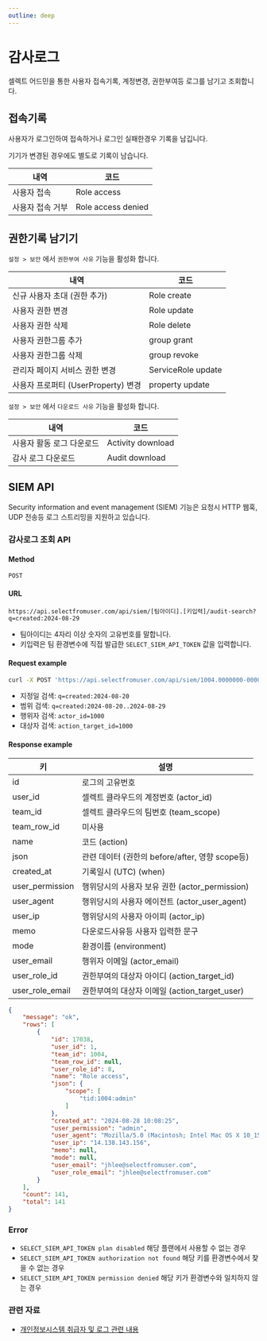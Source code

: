 ```yaml
---
outline: deep
---
```


# 감사로그

셀렉트 어드민을 통한 사용자 접속기록, 계정변경, 권한부여등 로그를 남기고 조회합니다.

## 접속기록

사용자가 로그인하여 접속하거나 로그인 실패한경우 기록을 남깁니다.

기기가 변경된 경우에도 별도로 기록이 남습니다.

| 내역    | 코드 |
| -------- | ------- |
| 사용자 접속  | Role access    |
| 사용자 접속 거부 | Role access denied     |

## 권한기록 남기기

`설정 > 보안` 에서 `권한부여 사유` 기능을 활성화 합니다.

| 내역    | 코드 |
| -------- | ------- |
| 신규 사용자 초대 (권한 추가) | Role create |
| 사용자 권한 변경 | Role update |
| 사용자 권한 삭제 | Role delete |
| 사용자 권한그룹 추가 | group grant |
| 사용자 권한그룹 삭제 | group revoke |
| 관리자 페이지 서비스 권한 변경 | ServiceRole update |
| 사용자 프로퍼티 (UserProperty) 변경 | property update |


`설정 > 보안` 에서 `다운로드 사유` 기능을 활성화 합니다.

| 내역    | 코드 |
| -------- | ------- |
| 사용자 활동 로그 다운로드 | Activity download |
| 감사 로그 다운로드 | Audit download |


## SIEM API

Security information and event management (SIEM) 기능은 요청시 HTTP 웹훅, UDP 전송등 로그 스트리밍을 지원하고 있습니다. 

### 감사로그 조회 API

#### Method 

`POST` 

#### URL 

`https://api.selectfromuser.com/api/siem/[팀아이디].[키입력]/audit-search?q=created:2024-08-29`

- 팀아이디는 4자리 이상 숫자의 고유번호를 말합니다.
- 키입력은 팀 환경변수에 직접 발급한 `SELECT_SIEM_API_TOKEN` 값을 입력합니다.

#### Request example

```sh
curl -X POST 'https://api.selectfromuser.com/api/siem/1004.0000000-0000-0000-0000-000000000/audit-search?q=created%3A2023-08-20..2024-08-29'
```


- 지정일 검색: `q=created:2024-08-20` 
- 범위 검색: `q=created:2024-08-20..2024-08-29`
- 행위자 검색: `actor_id=1000`
- 대상자 검색: `action_target_id=1000`

#### Response example

| 키    | 설명 |
| -------- | ------- |
| id | 로그의 고유번호 |
| user_id | 셀렉트 클라우드의 계정번호 (actor_id) |
| team_id | 셀렉트 클라우드의 팀번호 (team_scope) |
| team_row_id | 미사용 |
| name | 코드 (action) |
| json | 관련 데이터 (권한의 before/after, 영향 scope등) |
| created_at | 기록일시 (UTC) (when) |
| user_permission | 행위당시의 사용자 보유 권한 (actor_permission) |
| user_agent | 행위당시의 사용자 에이전트 (actor_user_agent) |
| user_ip | 행위당시의 사용자 아이피 (actor_ip) |
| memo | 다운로드사유등 사용자 입력한 문구 |
| mode | 환경이름 (environment) |
| user_email | 행위자 이메일 (actor_email) |
| user_role_id | 권한부여의 대상자 아이디 (action_target_id) |
| user_role_email | 권한부여의 대상자 이메일 (action_target_user) |

```json
{
    "message": "ok",
    "rows": [
        {
            "id": 17038,
            "user_id": 1,
            "team_id": 1004,
            "team_row_id": null,
            "user_role_id": 8,
            "name": "Role access",
            "json": {
                "scope": [
                    "tid:1004:admin"
                ]
            },
            "created_at": "2024-08-28 10:08:25",
            "user_permission": "admin",
            "user_agent": "Mozilla/5.0 (Macintosh; Intel Mac OS X 10_15_7) AppleWebKit/537.36 (KHTML, like Gecko) Chrome/127.0.0.0 Safari/537.36",
            "user_ip": "14.138.143.156",
            "memo": null,
            "mode": null,
            "user_email": "jhlee@selectfromuser.com",
            "user_role_email": "jhlee@selectfromuser.com"
        }
    ],
    "count": 141,
    "total": 141
}
```

### Error

- `SELECT_SIEM_API_TOKEN plan disabled` 해당 플랜에서 사용할 수 없는 경우
- `SELECT_SIEM_API_TOKEN authorization not found` 해당 키를 환경변수에서 찾을 수 없는 경우
- `SELECT_SIEM_API_TOKEN permission denied` 해당 키가 환경변수와 일치하지 않는 경우


### 관련 자료

- [개인정보시스템 취급자 및 로그 관련 내용](https://blog.selectfromuser.com/privacy-log-retention)